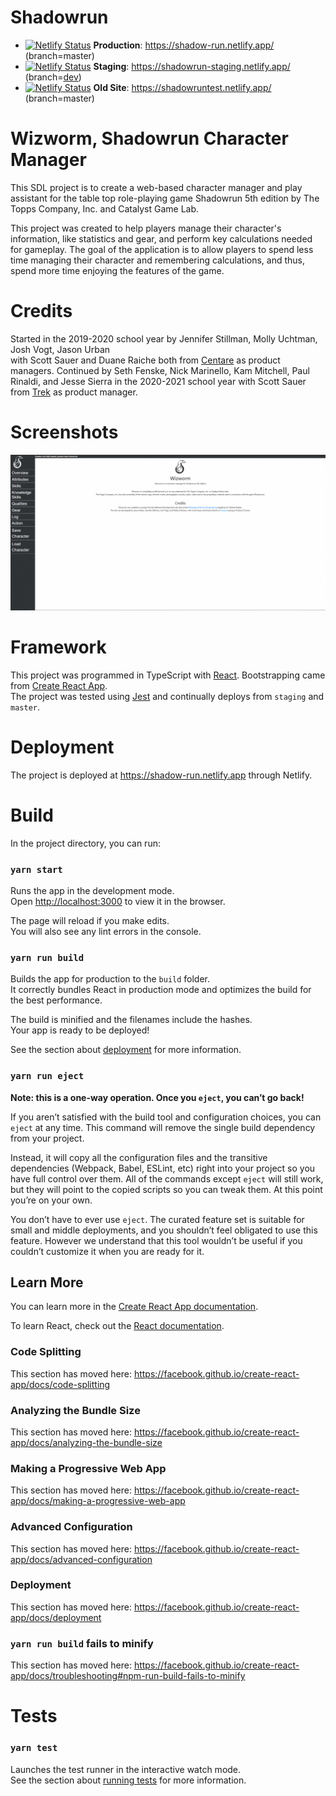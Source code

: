 # Shadowrun

- [![Netlify Status](https://api.netlify.com/api/v1/badges/eac0351c-e5d6-4cf4-9e64-0b6427095e2d/deploy-status)](https://app.netlify.com/sites/shadow-run/deploys) **Production**: https://shadow-run.netlify.app/ (branch=master) 
- [![Netlify Status](https://api.netlify.com/api/v1/badges/cb60a383-f456-46a6-adf6-cc5468d14de3/deploy-status)](https://app.netlify.com/sites/shadowrun-staging/deploys) **Staging**: https://shadowrun-staging.netlify.app/ (branch=[dev](https://gitlab.com/msoe.edu/sdl/y21sdl/group-shadowrun/shadowrun/-/tree/dev))
- [![Netlify Status](https://api.netlify.com/api/v1/badges/db4741db-4cb5-428a-a8c6-3a21ee63e892/deploy-status)](https://app.netlify.com/sites/shadowruntest/deploys) **Old Site**: https://shadowruntest.netlify.app/ (branch=master)

# Wizworm, Shadowrun Character Manager
This SDL project is to create a web-based character manager and play assistant for the table top role-playing game Shadowrun 5th edition by The Topps Company, Inc. and Catalyst Game Lab.<br />

This project was created to help players manage their character's information, like statistics and gear, and perform key calculations needed for gameplay.
The goal of the application is to allow players to spend less time managing their character and remembering calculations, and thus, spend more time enjoying the features of the game.

# Credits
Started in the 2019-2020 school year by Jennifer Stillman, Molly Uchtman, Josh Vogt, Jason Urban <br />
with Scott Sauer and Duane Raiche both from [Centare](https://www.centare.com/) as product managers.
Continued by Seth Fenske, Nick Marinello, Kam Mitchell, Paul Rinaldi, and Jesse Sierra in the 2020-2021 school year with Scott Sauer from [Trek](https://www.trekbikes.com/us/en_US/) as product manager.

# Screenshots
![Shaodwrun Character Manager Demo Gif](demo-gif.gif)

# Framework
This project was programmed in TypeScript with [React](https://reactjs.org/). Bootstrapping came from [Create React App](https://github.com/facebook/create-react-app).<br />
The project was tested using [Jest](https://jestjs.io/) and continually deploys from ```staging``` and ```master```. 

# Deployment
The project is deployed at https://shadow-run.netlify.app through Netlify.

# Build
In the project directory, you can run:

### `yarn start`

Runs the app in the development mode.<br />
Open [http://localhost:3000](http://localhost:3000) to view it in the browser.

The page will reload if you make edits.<br />
You will also see any lint errors in the console.

### `yarn run build`

Builds the app for production to the `build` folder.<br />
It correctly bundles React in production mode and optimizes the build for the best performance.

The build is minified and the filenames include the hashes.<br />
Your app is ready to be deployed!

See the section about [deployment](https://facebook.github.io/create-react-app/docs/deployment) for more information.

### `yarn run eject`

**Note: this is a one-way operation. Once you `eject`, you can’t go back!**

If you aren’t satisfied with the build tool and configuration choices, you can `eject` at any time. This command will remove the single build dependency from your project.

Instead, it will copy all the configuration files and the transitive dependencies (Webpack, Babel, ESLint, etc) right into your project so you have full control over them. All of the commands except `eject` will still work, but they will point to the copied scripts so you can tweak them. At this point you’re on your own.

You don’t have to ever use `eject`. The curated feature set is suitable for small and middle deployments, and you shouldn’t feel obligated to use this feature. However we understand that this tool wouldn’t be useful if you couldn’t customize it when you are ready for it.

## Learn More

You can learn more in the [Create React App documentation](https://facebook.github.io/create-react-app/docs/getting-started).

To learn React, check out the [React documentation](https://reactjs.org/).

### Code Splitting

This section has moved here: https://facebook.github.io/create-react-app/docs/code-splitting

### Analyzing the Bundle Size

This section has moved here: https://facebook.github.io/create-react-app/docs/analyzing-the-bundle-size

### Making a Progressive Web App

This section has moved here: https://facebook.github.io/create-react-app/docs/making-a-progressive-web-app

### Advanced Configuration

This section has moved here: https://facebook.github.io/create-react-app/docs/advanced-configuration

### Deployment

This section has moved here: https://facebook.github.io/create-react-app/docs/deployment

### `yarn run build` fails to minify

This section has moved here: https://facebook.github.io/create-react-app/docs/troubleshooting#npm-run-build-fails-to-minify

# Tests

### `yarn test`

Launches the test runner in the interactive watch mode.<br />
See the section about [running tests](https://facebook.github.io/create-react-app/docs/running-tests) for more information.


